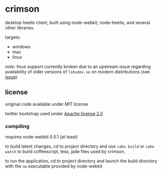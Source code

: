 # crimson

desktop heello client, built using node-webkit, node-heello, and several other libraries.

targets:

* windows
* mac
* linux

*note*: linux support currently broken due to an upstream issue regarding availability of older versions of `libudev.so` on modern distributions (see [issue](https://github.com/rogerwang/node-webkit/issues/770))

## license

original code available under MIT license

twitter bootstrap used under [Apache license 2.0](https://github.com/twitter/bootstrap/wiki/License)

### compiling

requires node-webkit 0.5.1 (at least)

to build latest changes, cd to project directory and use `cake build` or `cake watch` to build coffeescript, less, jade files used by crimson.

to run the application, cd to project directory and launch the build directory with the `nw` executable provided by node-webkit
